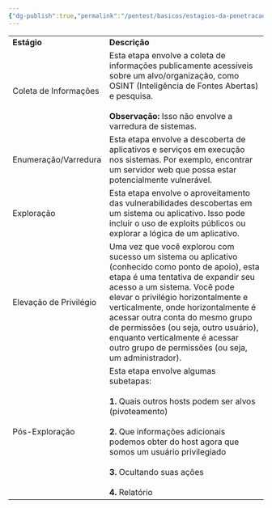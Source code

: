 ```yaml
---
{"dg-publish":true,"permalink":"/pentest/basicos/estagios-da-penetracao/","noteIcon":""}
---
```


  


|   |   |
|---|---|
|**Estágio**|**Descrição**|
|Coleta de Informações|Esta etapa envolve a coleta de informações publicamente acessíveis sobre um alvo/organização, como OSINT (Inteligência de Fontes Abertas) e pesquisa.<br><br>**Observação:** Isso não envolve a varredura de sistemas.|
|Enumeração/Varredura|Esta etapa envolve a descoberta de aplicativos e serviços em execução nos sistemas. Por exemplo, encontrar um servidor web que possa estar potencialmente vulnerável.|
|Exploração|Esta etapa envolve o aproveitamento das vulnerabilidades descobertas em um sistema ou aplicativo. Isso pode incluir o uso de exploits públicos ou explorar a lógica de um aplicativo.|
|Elevação de Privilégio|Uma vez que você explorou com sucesso um sistema ou aplicativo (conhecido como ponto de apoio), esta etapa é uma tentativa de expandir seu acesso a um sistema. Você pode elevar o privilégio horizontalmente e verticalmente, onde horizontalmente é acessar outra conta do mesmo grupo de permissões (ou seja, outro usuário), enquanto verticalmente é acessar outro grupo de permissões (ou seja, um administrador).|
|Pós-Exploração|Esta etapa envolve algumas subetapas:  <br><br>**1.** Quais outros hosts podem ser alvos (pivoteamento)<br><br>**2.** Que informações adicionais podemos obter do host agora que somos um usuário privilegiado<br><br>**3.** Ocultando suas ações<br><br>**4.** Relatório|

